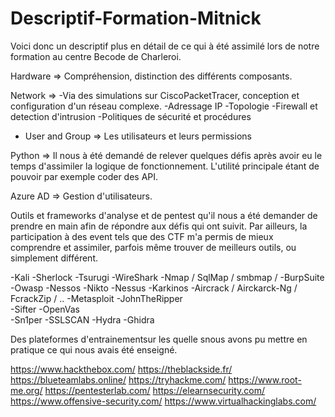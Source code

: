 # Descriptif-Formation-Mitnick

Voici donc un descriptif plus en détail de ce qui à été assimilé lors de notre formation au centre Becode de Charleroi.

Hardware => Compréhension, distinction des différents composants.

Network => 
  -Via des simulations sur CiscoPacketTracer, conception et configuration d'un réseau complexe. 
  -Adressage IP
  -Topologie
  -Firewall et detection d'intrusion
  -Politiques de sécurité et procédures 
  - User and Group    => Les utilisateurs et leurs permissions
  
  Python => Il nous à été demandé de relever quelques défis après avoir eu le temps d'assimiler la logique de fonctionnement. L'utilité principale étant de pouvoir par exemple coder des API.
  
  Azure AD => Gestion d'utilisateurs.
  
  Outils et frameworks d'analyse et de pentest qu'il nous a été demander de prendre en main afin de répondre aux défis qui ont suivit. Par ailleurs, la participation à des event tels que des CTF m'a permis de mieux comprendre et assimiler, parfois même trouver de meilleurs outils, ou simplement différent.
  
  -Kali                                             -Sherlock
  -Tsurugi                                          -WireShark
  -Nmap / SqlMap / smbmap /                         -BurpSuite
  -Owasp                                            -Nessos
  -Nikto                                            -Nessus
  -Karkinos                                         -Aircrack / Airckarck-Ng / FcrackZip / ..
  -Metasploit                                       -JohnTheRipper    
  -Sifter                                           -OpenVas                                          
  -Sn1per                                           -SSLSCAN
  -Hydra                                             -Ghidra
  
 Des plateformes d'entrainementsur les quelle snous avons pu mettre en pratique ce qui nous avais été enseigné.
 
 https://www.hackthebox.com/
https://theblackside.fr/
https://blueteamlabs.online/
https://tryhackme.com/
https://www.root-me.org/
https://pentesterlab.com/
https://elearnsecurity.com/
https://www.offensive-security.com/
https://www.virtualhackinglabs.com/

 
 
  

